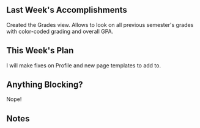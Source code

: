 ## Last Week's Accomplishments

Created the Grades view. Allows to look on all previous semester's grades with color-coded grading and overall GPA.

## This Week's Plan

I will make fixes on Profile and new page templates to add to.

## Anything Blocking?

Nope!

## Notes
